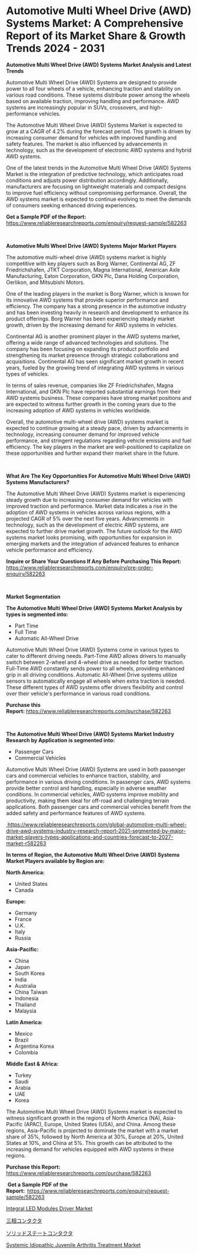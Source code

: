 <p><h1>Automotive Multi Wheel Drive (AWD) Systems Market: A Comprehensive Report of its Market Share & Growth Trends 2024 - 2031</h1></p><p><strong>Automotive Multi Wheel Drive (AWD) Systems Market Analysis and Latest Trends</strong></p>
<p><p>Automotive Multi Wheel Drive (AWD) Systems are designed to provide power to all four wheels of a vehicle, enhancing traction and stability on various road conditions. These systems distribute power among the wheels based on available traction, improving handling and performance. AWD systems are increasingly popular in SUVs, crossovers, and high-performance vehicles.</p><p>The Automotive Multi Wheel Drive (AWD) Systems Market is expected to grow at a CAGR of 4.2% during the forecast period. This growth is driven by increasing consumer demand for vehicles with improved handling and safety features. The market is also influenced by advancements in technology, such as the development of electronic AWD systems and hybrid AWD systems.</p><p>One of the latest trends in the Automotive Multi Wheel Drive (AWD) Systems Market is the integration of predictive technology, which anticipates road conditions and adjusts power distribution accordingly. Additionally, manufacturers are focusing on lightweight materials and compact designs to improve fuel efficiency without compromising performance. Overall, the AWD systems market is expected to continue evolving to meet the demands of consumers seeking enhanced driving experiences.</p></p>
<p><strong>Get a Sample PDF of the Report:&nbsp;</strong> <a href="https://www.reliableresearchreports.com/enquiry/request-sample/582263">https://www.reliableresearchreports.com/enquiry/request-sample/582263</a></p>
<p>&nbsp;</p>
<p><strong>Automotive Multi Wheel Drive (AWD) Systems Major Market Players</strong></p>
<p><p>The automotive multi-wheel drive (AWD) systems market is highly competitive with key players such as Borg Warner, Continental AG, ZF Friedrichshafen, JTKT Corporation, Magna International, American Axle Manufacturing, Eaton Corporation, GKN Plc, Dana Holding Corporation, Oerlikon, and Mitsubishi Motors.</p><p>One of the leading players in the market is Borg Warner, which is known for its innovative AWD systems that provide superior performance and efficiency. The company has a strong presence in the automotive industry and has been investing heavily in research and development to enhance its product offerings. Borg Warner has been experiencing steady market growth, driven by the increasing demand for AWD systems in vehicles.</p><p>Continental AG is another prominent player in the AWD systems market, offering a wide range of advanced technologies and solutions. The company has been focusing on expanding its product portfolio and strengthening its market presence through strategic collaborations and acquisitions. Continental AG has seen significant market growth in recent years, fueled by the growing trend of integrating AWD systems in various types of vehicles.</p><p>In terms of sales revenue, companies like ZF Friedrichshafen, Magna International, and GKN Plc have reported substantial earnings from their AWD systems business. These companies have strong market positions and are expected to witness further growth in the coming years due to the increasing adoption of AWD systems in vehicles worldwide.</p><p>Overall, the automotive multi-wheel drive (AWD) systems market is expected to continue growing at a steady pace, driven by advancements in technology, increasing consumer demand for improved vehicle performance, and stringent regulations regarding vehicle emissions and fuel efficiency. The key players in the market are well-positioned to capitalize on these opportunities and further expand their market share in the future.</p></p>
<p>&nbsp;</p>
<p><strong>What Are The Key Opportunities For Automotive Multi Wheel Drive (AWD) Systems Manufacturers?</strong></p>
<p><p>The Automotive Multi Wheel Drive (AWD) Systems market is experiencing steady growth due to increasing consumer demand for vehicles with improved traction and performance. Market data indicates a rise in the adoption of AWD systems in vehicles across various regions, with a projected CAGR of 5% over the next five years. Advancements in technology, such as the development of electric AWD systems, are expected to further drive market growth. The future outlook for the AWD systems market looks promising, with opportunities for expansion in emerging markets and the integration of advanced features to enhance vehicle performance and efficiency.</p></p>
<p><strong>Inquire or Share Your Questions If Any Before Purchasing This Report:</strong> <a href="https://www.reliableresearchreports.com/enquiry/pre-order-enquiry/582263">https://www.reliableresearchreports.com/enquiry/pre-order-enquiry/582263</a></p>
<p>&nbsp;</p>
<p><strong>Market Segmentation</strong></p>
<p><strong>The Automotive Multi Wheel Drive (AWD) Systems Market Analysis by types is segmented into:</strong></p>
<p><ul><li>Part Time</li><li>Full Time</li><li>Automatic All-Wheel Drive</li></ul></p>
<p><p>Automotive Multi Wheel Drive (AWD) Systems come in various types to cater to different driving needs. Part-Time AWD allows drivers to manually switch between 2-wheel and 4-wheel drive as needed for better traction. Full-Time AWD constantly sends power to all wheels, providing enhanced grip in all driving conditions. Automatic All-Wheel Drive systems utilize sensors to automatically engage all wheels when extra traction is needed. These different types of AWD systems offer drivers flexibility and control over their vehicle's performance in various road conditions.</p></p>
<p><strong>Purchase this Report:&nbsp;</strong><a href="https://www.reliableresearchreports.com/purchase/582263">https://www.reliableresearchreports.com/purchase/582263</a></p>
<p>&nbsp;</p>
<p><strong>The Automotive Multi Wheel Drive (AWD) Systems Market Industry Research by Application is segmented into:</strong></p>
<p><ul><li>Passenger Cars</li><li>Commercial Vehicles</li></ul></p>
<p><p>Automotive Multi Wheel Drive (AWD) Systems are used in both passenger cars and commercial vehicles to enhance traction, stability, and performance in various driving conditions. In passenger cars, AWD systems provide better control and handling, especially in adverse weather conditions. In commercial vehicles, AWD systems improve mobility and productivity, making them ideal for off-road and challenging terrain applications. Both passenger cars and commercial vehicles benefit from the added safety and performance features of AWD systems.</p></p>
<p><a href="https://www.reliableresearchreports.com/global-automotive-multi-wheel-drive-awd-systems-industry-research-report-2021-segmented-by-major-market-players-types-applications-and-countries-forecast-to-2027-market-r582263">&nbsp;https://www.reliableresearchreports.com/global-automotive-multi-wheel-drive-awd-systems-industry-research-report-2021-segmented-by-major-market-players-types-applications-and-countries-forecast-to-2027-market-r582263</a></p>
<p><strong>In terms of Region, the Automotive Multi Wheel Drive (AWD) Systems Market Players available by Region are:</strong></p>
<p>
    <p> <strong> North America: </strong>
        <ul>
            <li>United States</li>
            <li>Canada</li>
        </ul>
        </p> 
    <p> <strong> Europe: </strong>
        <ul>
            <li>Germany</li>
            <li>France</li>
            <li>U.K.</li>
            <li>Italy</li>
            <li>Russia</li>
        </ul>
        </p> 
    <p> <strong> Asia-Pacific: </strong>
        <ul>
            <li>China</li>
            <li>Japan</li>
            <li>South Korea</li>
            <li>India</li>
            <li>Australia</li>
            <li>China Taiwan</li>
            <li>Indonesia</li>
            <li>Thailand</li>
            <li>Malaysia</li>
        </ul>
        </p> 
    <p> <strong> Latin America: </strong>
        <ul>
            <li>Mexico</li>
            <li>Brazil</li>
            <li>Argentina Korea</li>
            <li>Colombia</li>
        </ul>
        </p> 
    <p> <strong> Middle East & Africa: </strong>
        <ul>
            <li>Turkey</li>
            <li>Saudi</li>
            <li>Arabia</li>
            <li>UAE</li>
            <li>Korea</li>
        </ul>
    </p>
    </p>
<p><p>The Automotive Multi Wheel Drive (AWD) Systems market is expected to witness significant growth in the regions of North America (NA), Asia-Pacific (APAC), Europe, United States (USA), and China. Among these regions, Asia-Pacific is projected to dominate the market with a market share of 35%, followed by North America at 30%, Europe at 20%, United States at 10%, and China at 5%. This growth can be attributed to the increasing demand for vehicles equipped with AWD systems in these regions.</p></p>
<p><strong>Purchase this Report: </strong><a href="https://www.reliableresearchreports.com/purchase/582263">https://www.reliableresearchreports.com/purchase/582263</a></p>
<p>&nbsp;<strong>Get a Sample PDF of the Report:&nbsp;&nbsp;</strong><a href="https://www.reliableresearchreports.com/enquiry/request-sample/582263">https://www.reliableresearchreports.com/enquiry/request-sample/582263</a></p>
<p><strong></strong></p>
<p><p><a href="https://github.com/LibbySpencer2018/Market-Research-Report-List-1/blob/main/integral-led-modules-driver-market.md">Integral LED Modules Driver Market</a></p><p><a href="https://github.com/FredaJerde/Market-Research-Report-List-1/blob/main/505501895174.md">三相コンタクタ</a></p><p><a href="https://github.com/mares423/Market-Research-Report-List-1/blob/main/364209595173.md">ソリッドステートコンタクタ</a></p><p><a href="https://github.com/RichRobinson5/Market-Research-Report-List-5/blob/main/systemic-idiopathic-juvenile-arthritis-treatment-market.md">Systemic Idiopathic Juvenile Arthritis Treatment Market</a></p></p>